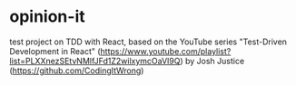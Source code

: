 # opinion-it
test project on TDD with React, based on the YouTube series "Test-Driven Development in React" (https://www.youtube.com/playlist?list=PLXXnezSEtvNMlfJFd1Z2wilxymcOaVl9Q) by Josh Justice (https://github.com/CodingItWrong)
